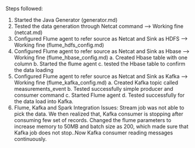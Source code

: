 Steps followed:
1. Started the Java Generator (generator.md)
2. Tested the data generation through Netcat command --> Working fine (netcat.md)
3. Configured Flume agent to refer source as Netcat and Sink as HDFS --> Working fine (flume_hdfs_config.md)
4. Configured Flume agent to refer source as Netcat and Sink as Hbase --> Working fine (flume_hbase_config.md)
    a. Created Hbase table with one column
    b. Started the flume agent
    c. tested the Hbase table to confirm the data loading
5. Configured Flume agent to refer source as Netcat and Sink as Kafka --> Working fine (flume_kafka_config.md)
    a. Created Kafka topic called measurements_event
    b. Tested successfully simple producer and consumer command 
    c. Started Flume agent
    d. Tested successfully for the data load into Kafka.
6. Flume, Kafka and Spark Integration
Issues: Stream job was not able to pick the data. We then realized that, Kafka consumer is stopping after consuming few set of records.
Changed the flume parameters to increase memory to 50MB and batch size as 200, which made sure that Kafka job does not stop..Now Kafka consumer reading messages continuously.



